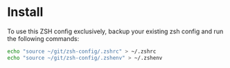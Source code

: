 # Install
To use this ZSH config exclusively, backup your existing zsh config and run the following commands:

```bash
echo "source ~/git/zsh-config/.zshrc" > ~/.zshrc
echo "source ~/git/zsh-config/.zshenv" > ~/.zshenv
```

